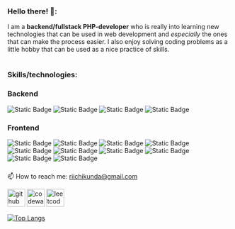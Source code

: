 ### Hello there! 🐢:
I am a **backend/fullstack PHP-developer** who is really into learning new technologies that can be used in web development and *especially* the ones that can make the process easier. I also enjoy solving coding problems as a little hobby that can be used as a nice practice of skills.
#

### Skills/technologies:

### Backend
<img alt="Static Badge" src="https://img.shields.io/badge/PHP-0769ad"> <img alt="Static Badge" src="https://img.shields.io/badge/MySQL-turqoise"> <img alt="Static Badge" src="https://img.shields.io/badge/Laravel-f23a2f"> <img alt="Static Badge" src="https://img.shields.io/badge/Laminas Mezzio-0769ad">

### Frontend
<img alt="Static Badge" src="https://img.shields.io/badge/JavaScript-yellow"> <img alt="Static Badge" src="https://img.shields.io/badge/CSS-red"> <img alt="Static Badge" src="https://img.shields.io/badge/Sass/SCSS-bf4080"> <img alt="Static Badge" src="https://img.shields.io/badge/LESS-1d365d"> <img alt="Static Badge" src="https://img.shields.io/badge/TypeScript-3178c6"> <img alt="Static Badge" src="https://img.shields.io/badge/jQuery-0769ad"> <img alt="Static Badge" src="https://img.shields.io/badge/React-1572B6"> <img alt="Static Badge" src="https://img.shields.io/badge/Redux-764abc"> <img alt="Static Badge" src="https://img.shields.io/badge/Vue-green"> <img alt="Static Badge" src="https://img.shields.io/badge/Tailwind-hotpink">


###

📫 How to reach me: riichikunda@gmail.com


[<img src='https://cdn.jsdelivr.net/npm/simple-icons@3.0.1/icons/github.svg' alt='github' height='40'>](https://github.com/riichikun)  [<img src='https://cdn.jsdelivr.net/npm/simple-icons@3.0.1/icons/codewars.svg' alt='codewars' height='40'>](https://www.codewars.com/users/riichikun)  [<img src='https://cdn.jsdelivr.net/npm/simple-icons@3.0.1/icons/leetcode.svg' alt='leetcode' height='40'>](https://leetcode.com/riichikun/)  

[![Top Langs](https://github-readme-stats.vercel.app/api/top-langs/?username=riichikun)](https://github.com/anuraghazra/github-readme-stats)

